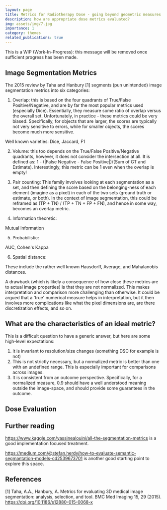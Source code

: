 ```yaml
---
layout: page
title: Metrics for Radiotherapy Dose - going beyond geometric measures
description: how are appropriate dose metrics evaluated?
img: assets/img/7.jpg
importance: 1
category: themes
related_publications: true
---
```


This is a WIP (Work-In-Progress): this message will be removed once sufficient progress has been made. 

## Image Segmentation Metrics

The 2015 review by Taha and Hanbury [1] segments (pun unintended) image segmentation metrics into six categories: 

1. Overlap: this is based on the four quadrants of True/False Positive/Negative, and are by far the most popular metrics used (especially Dice). Essentially, they measure some ratio of overlap versus the overall set. Unfortunately, in practice - these metrics could be very biased. Specifically, for objects that are larger, the scores are typically not very sensitive to errors, while for smaller objects, the scores become much more sensitive.

Well known varieties: Dice, Jaccard, F1

2. Volume: this too depends on the True/False Positive/Negative quadrants, however, it does not consider the intersection at all. It is defined as: 1 - (|False Negative - False Positive|)/(Sum of GT and Estimate). Interestingly, this metric can be 1 even when the overlap is empty! 

3. Pair counting: This family involves looking at each segmentation as a set, and then defining the score based on the belonging-ness of each element (imagine as a pixel) in each of the two sets (ground truth or estimate, or both). In the context of image segmentation, this could be reframed as (TP + TN) / (TP + TN + FP + FN), and hence in some way, becomes an overlap metric. 

4. Information theoretic:

Mutual Information

5. Probabilistic:

AUC, Cohen's Kappa

6. Spatial distance: 

These include the rather well known Hausdorff, Average, and Mahalanobis distances.

A drawback (which is likely a consequence of how close these metrics are to actual image properties) is that they are not normalized. This makes interpretation and comparison more challenging than otherwise. It could be argued that a 'true' numerical measure helps in interpretation, but it then involves more complications like what the pixel dimensions are, are there discretization effects, and so on. 

## What are the characteristics of an ideal metric?

This is a difficult question to have a generic answer, but here are some high-level expectations:

1. It is invariant to resolution/size changes (something DSC for example is not)
2. This is not strictly necessary, but a normalized metric is better than one with an undefined range. This is especially important for comparisons across images.
3. It is consistent from an outcome perspective. Specifically, for a normalized measure, 0.9 should have a well understood meaning outside the image-space, and should provide some guarantees in the outcome.

## Dose Evaluation



## Further reading

https://www.kaggle.com/yassinealouini/all-the-segmentation-metrics is a good implementation focused treatment.

https://medium.com/@stefan.herdy/how-to-evaluate-semantic-segmantation-models-cd2539673701  is another good starting point to explore this space. 


## References

[1] Taha, A.A., Hanbury, A. Metrics for evaluating 3D medical image segmentation: analysis, selection, and tool. BMC Med Imaging 15, 29 (2015). https://doi.org/10.1186/s12880-015-0068-x